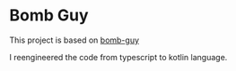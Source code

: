 # Bomb Guy

This project is based on [bomb-guy](https://github.com/wikibook/bomb-guy)

I reengineered the code from typescript to kotlin language.